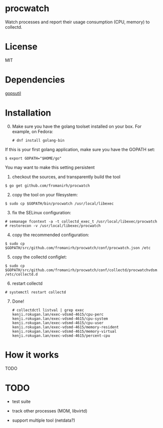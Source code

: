 procwatch
=========

Watch processes and report their usage consumption (CPU, memory) to
collectd.

License
=======

MIT

Dependencies
============

[gopsutil](https://github.com/shirou/gopsutil)

Installation
============

0. Make sure you have the golang toolset installed on your box. For example, on
   Fedora:

   ```
   # dnf install golang-bin
   ```

  If this is your first golang application, make sure you have the GOPATH set:

  ```
  $ export GOPATH="$HOME/go"
  ```

You may want to make this setting persistent

1. checkout the sources, and transparently build the tool

  ```
  $ go get github.com/fromanirh/procwatch
  ```
  
2. copy the tool on your filesystem:

  ```
  $ sudo cp $GOPATH/bin/procwatch /usr/local/libexec
  ```

3. fix the SELinux configuration:

  ```
  # semanage fcontext -a -t collectd_exec_t /usr/local/libexec/procwatch
  # restorecon -v /usr/local/libexec/procwatch
  ```

4. copy the recommended configuration:

  ```
  $ sudo cp $GOPATH/src/github.com/fromanirh/procwatch/conf/procwatch.json /etc
  ```

5. copy the collectd configlet:

  ```
  $ sudo cp $GOPATH/src/github.com/fromanirh/procwatch/conf/collectd/procwatchvdsm.conf /etc/collectd.d
  ```

6. restart collectd

  ```
  # systemctl restart collectd
  ```

7. Done!

   ``` 
   # collectdctl listval | grep exec
   kenji.rokugan.lan/exec-vdsmd-4615/cpu-perc
   kenji.rokugan.lan/exec-vdsmd-4615/cpu-system
   kenji.rokugan.lan/exec-vdsmd-4615/cpu-user
   kenji.rokugan.lan/exec-vdsmd-4615/memory-resident
   kenji.rokugan.lan/exec-vdsmd-4615/memory-virtual
   kenji.rokugan.lan/exec-vdsmd-4615/percent-cpu
   ```

How it works
============

TODO


TODO
====

* test suite

* track other processes (MOM, libvirtd)

* support multiple tool (netdata?)

